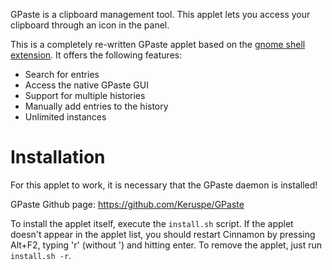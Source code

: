 GPaste is a clipboard management tool. This applet lets you access your clipboard through an icon in the panel.

This is a completely re-written GPaste applet based on the [gnome shell extension](https://github.com/Keruspe/GPaste/tree/master/src/gnome-shell). It offers the following features:
- Search for entries
- Access the native GPaste GUI
- Support for multiple histories
- Manually add entries to the history
- Unlimited instances


# Installation

For this applet to work, it is necessary that the GPaste daemon is installed!

GPaste Github page: https://github.com/Keruspe/GPaste

To install the applet itself, execute the `install.sh` script. If the applet doesn't appear in the applet list, you should restart Cinnamon by pressing Alt+F2, typing 'r' (without ') and hitting enter.
To remove the applet, just run `install.sh -r`.

